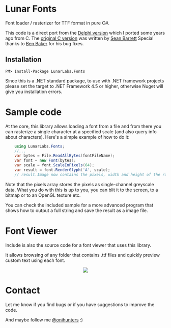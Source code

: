 # Lunar Fonts
Font loader / rasterizer for TTF format in pure C#.

This code is a direct port from the [Delphi version](https://github.com/Relfos/TERRA-Engine/blob/master/Engine/Image/TERRA_TTF.pas) which I ported some years ago from C. 
The [original C version](https://github.com/nothings/stb/blob/master/stb_truetype.h) was written by [Sean Barrett](http://nothings.org/)
Special thanks to [Ben Baker](https://github.com/benbaker76) for his bug fixes.

## Installation

    PM> Install-Package LunarLabs.Fonts

Since this is a .NET standard package, to use with .NET framework projects please set the target to .NET Framework 4.5 or higher, otherwise Nuget will give you installation errors.

# Sample code

At the core, this library allows loading a font from a file and from there you can rasterize a single character at a specified scale (and also query info about characters).
Here's a simple example of how to do it:

```c#
	using LunarLabs.Fonts;
	//...
	var bytes = File.ReadAllBytes(fontFileName);
	var font = new Font(bytes);
	var scale = font.ScaleInPixels(64);
	var result = font.RenderGlyph('A', scale);
	// result.Image now contains the pixels, width and height of the rasterized glyph	
```

Note that the pixels array stores the pixels as single-channel greyscale data. What you do with this is up to you, you can blit it to the screen, to a bitmap or to an OpenGL texture etc.

You can check the included sample for a more advanced program that shows how to output a full string and save the result as a image file.

# Font Viewer

Include is also the source code for a font viewer that uses this library.

It allows browsing of any folder that contains .ttf files and quickly preview custom text using each font.

<p align="center">
  <img src="/viewer.png">
</p>


# Contact

Let me know if you find bugs or if you have suggestions to improve the code.

And maybe follow me [@onihunters](https://twitter.com/onihunters) :)